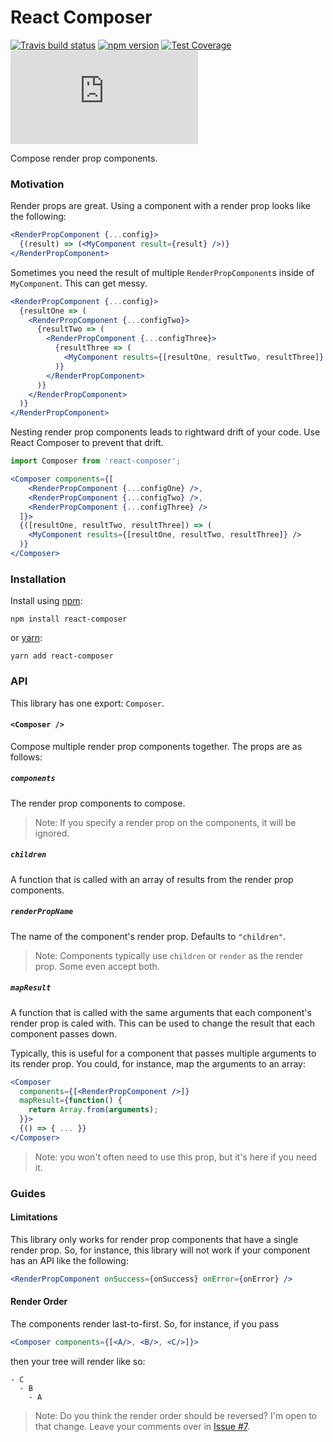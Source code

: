 # React Composer

[![Travis build status](http://img.shields.io/travis/jmeas/react-composer.svg?style=flat)](https://travis-ci.org/jmeas/react-composer)
[![npm version](https://img.shields.io/npm/v/react-composer.svg)](https://www.npmjs.com/package/react-composer)
[![Test Coverage](https://codeclimate.com/github/jmeas/react-composer/badges/coverage.svg)](https://codeclimate.com/github/jmeas/react-composer)
[![gzip size](http://img.badgesize.io/https://unpkg.com/react-composer/dist/react-composer.min.js?compression=gzip)](https://unpkg.com/react-composer/dist/react-composer.min.js)

Compose render prop components.

### Motivation

Render props are great. Using a component with a render prop looks like the following:

```jsx
<RenderPropComponent {...config}>
  {(result) => (<MyComponent result={result} />)}
</RenderPropComponent>
```

Sometimes you need the result of multiple `RenderPropComponent`s inside of `MyComponent`. This
can get messy.

```jsx
<RenderPropComponent {...config}>
  {resultOne => (
    <RenderPropComponent {...configTwo}>
      {resultTwo => (
        <RenderPropComponent {...configThree}>
          {resultThree => (
            <MyComponent results={[resultOne, resultTwo, resultThree]} />
          )}
        </RenderPropComponent>
      )}
    </RenderPropComponent>
  )}
</RenderPropComponent>
```

Nesting render prop components leads to rightward drift of your code. Use React Composer to
prevent that drift.

```jsx
import Composer from 'react-composer';

<Composer components={[
    <RenderPropComponent {...configOne} />,
    <RenderPropComponent {...configTwo} />,
    <RenderPropComponent {...configThree} />
  ]}>
  {([resultOne, resultTwo, resultThree]) => (
    <MyComponent results={[resultOne, resultTwo, resultThree]} />
  )}
</Composer>
```

### Installation

Install using [npm](https://www.npmjs.com):

```
npm install react-composer
```

or [yarn](https://yarnpkg.com/):

```
yarn add react-composer
```

### API

This library has one export: `Composer`.

#### `<Composer />`

Compose multiple render prop components together. The props are as
follows:

##### `components`

The render prop components to compose.

> Note: If you specify a render prop on the components, it will be ignored.

##### `children`

A function that is called with an array of results from the render prop
components.

##### `renderPropName`

The name of the component's render prop. Defaults to `"children"`.

> Note: Components typically use `children` or `render` as the render prop. Some
> even accept both.

##### `mapResult`

A function that is called with the same arguments that each component's render
prop is caled with. This can be used to change the result that each component passes
down.

Typically, this is useful for a component that passes multiple arguments to its
render prop. You could, for instance, map the arguments to an array:

```jsx
<Composer
  components={[<RenderPropComponent />]}
  mapResult={function() {
    return Array.from(arguments);
  }}>
  {() => { ... }}
</Composer>
```

> Note: you won't often need to use this prop, but it's here if you need it.

### Guides

#### Limitations

This library only works for render prop components that have a single render
prop. So, for instance, this library will not work if your component has an API like the following:

```jsx
<RenderPropComponent onSuccess={onSuccess} onError={onError} />
```

#### Render Order

The components render last-to-first. So, for instance, if you pass

```jsx
<Composer components={[<A/>, <B/>, <C/>]}>
```

then your tree will render like so:

```
- C
  - B
    - A
```

> Note: Do you think the render order should be reversed? I'm open to that change. Leave your comments
> over in [Issue #7](https://github.com/jmeas/react-composer/issues/7).
